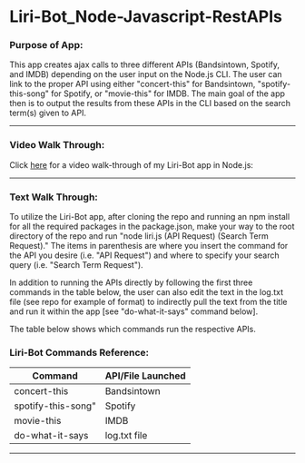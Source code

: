 # Liri-Bot_Node-Javascript-RestAPIs



### Purpose of App:
This app creates ajax calls to three different APIs (Bandsintown, Spotify, and IMDB) depending on the user input on the Node.js CLI. The user can link to the proper API using either "concert-this" for Bandsintown, "spotify-this-song" for Spotify, or "movie-this" for IMDB. The main goal of the app then is to output the results from these APIs in the CLI based on the search term(s) given to API.

---

### Video Walk Through:
Click [here](https://www.youtube.com/watch?v=8cOBg6EDE40) for a video walk-through of my Liri-Bot app in Node.js:

---

### Text Walk Through:
To utilize the Liri-Bot app, after cloning the repo and running an npm install for all the required packages in the package.json, make your way to the root directory of the repo and run "node liri.js (API Request) (Search Term Request)." The items in parenthesis are where you insert the command for the API you desire (i.e. "API Request") and where to specify your search query (i.e. "Search Term Request").

In addition to running the APIs directly by following the first three commands in the table below, the user can also edit the text in the log.txt file (see repo for example of format) to indirectly pull the text from the title and run it within the app [see "do-what-it-says" command below].


The table below shows which commands run the respective APIs.

### Liri-Bot Commands Reference:

Command | API/File Launched
--- | ---
concert-this | Bandsintown
spotify-this-song" | Spotify
movie-this | IMDB
do-what-it-says | log.txt file

---

